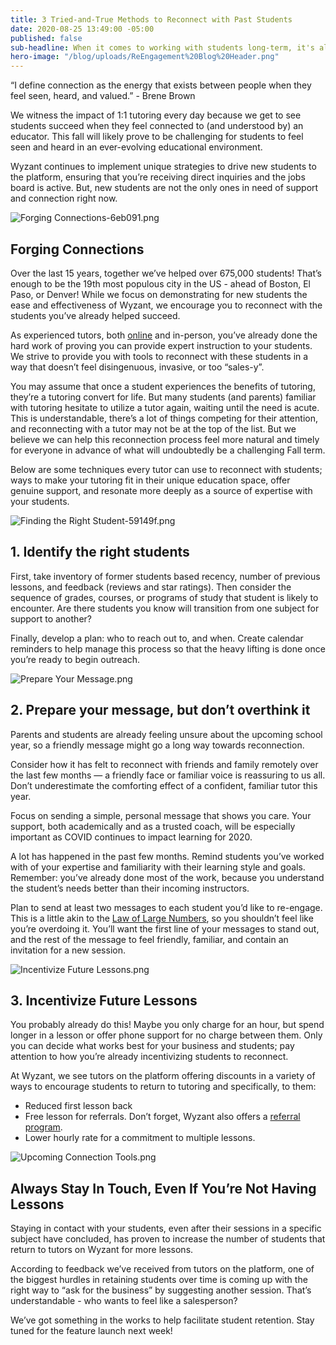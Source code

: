 ```yaml
---
title: 3 Tried-and-True Methods to Reconnect with Past Students
date: 2020-08-25 13:49:00 -05:00
published: false
sub-headline: When it comes to working with students long-term, it's all about communication
hero-image: "/blog/uploads/ReEngagement%20Blog%20Header.png"
---
```


“I define connection as the energy that exists between people when they feel seen, heard, and valued.” - Brene Brown

We witness the impact of 1:1 tutoring every day because we get to see students succeed when they feel connected to (and understood by) an educator. This fall will likely prove to be challenging for students to feel seen and heard in an ever-evolving educational environment.

Wyzant continues to implement unique strategies to drive new students to the platform, ensuring that you’re receiving direct inquiries and the jobs board is active. But, new students are not the only ones in need of support and connection right now.

![Forging Connections-6eb091.png](/blog/uploads/Forging%20Connections-6eb091.png)

## Forging Connections

Over the last 15 years, together we’ve helped over 675,000 students! That’s enough to be the 19th most populous city in the US - ahead of Boston, El Paso, or Denver!  While we focus on demonstrating for new students the ease and effectiveness of Wyzant, we encourage you to reconnect with the students you’ve already helped succeed.

As experienced tutors, both [online](https://www.wyzant.com/blog/tutor/online-tool-tutorial/) and in-person, you’ve already done the hard work of proving you can provide expert instruction to your students. We strive to provide you with tools to reconnect with these students in a way that doesn’t feel disingenuous, invasive, or too “sales-y”.

You may assume that once a student experiences the benefits of tutoring, they’re a tutoring convert for life. But many students (and parents) familiar with tutoring hesitate to utilize a tutor again, waiting until the need is acute. This is understandable, there’s a lot of things competing for their attention, and reconnecting with a tutor may not be at the top of the list. But we believe we can help this reconnection process feel more natural and timely for everyone in advance of what will undoubtedly be a challenging Fall term. 

Below are some techniques every tutor can use to reconnect with students; ways to make your tutoring fit in their unique education space, offer genuine support, and resonate more deeply as a source of expertise with your students. 

![Finding the Right Student-59149f.png](/blog/uploads/Finding%20the%20Right%20Student-59149f.png)

## 1. Identify the right students

First, take inventory of former students based recency, number of previous lessons, and feedback (reviews and star ratings). Then consider the sequence of grades, courses, or programs of study that student is likely to encounter. Are there students you know will transition from one subject for support to another?

Finally, develop a plan: who to reach out to, and when. Create calendar reminders to help manage this process so that the heavy lifting is done once you’re ready to begin outreach. 

![Prepare Your Message.png](/blog/uploads/Prepare%20Your%20Message.png)

## 2. Prepare your message, but don’t overthink it
 
Parents and students are already feeling unsure about the upcoming school year, so a friendly message might go a long way towards reconnection.

Consider how it has felt to reconnect with friends and family remotely over the last few months — a friendly face or familiar voice is reassuring to us all. Don’t underestimate the comforting effect of a confident, familiar tutor this year. 

Focus on sending a simple, personal message that shows you care. Your support, both academically and as a trusted coach, will be especially important as COVID continues to impact learning for 2020. 

A lot has happened in the past few months. Remind students you’ve worked with of your expertise and familiarity with their learning style and goals. Remember: you’ve already done most of the work, because you understand the student’s needs better than their incoming instructors. 

Plan to send at least two messages to each student you’d like to re-engage. This is a little akin to the [Law of Large Numbers](https://en.wikipedia.org/wiki/Law_of_large_numbers), so you shouldn’t feel like you’re overdoing it. You’ll want the first line of your messages to stand out, and the rest of the message to feel friendly, familiar, and contain an invitation for a new session. 

![Incentivize Future Lessons.png](/blog/uploads/Incentivize%20Future%20Lessons.png)

## 3. Incentivize Future Lessons

You probably already do this! Maybe you only charge for an hour, but spend longer in a lesson or offer phone support for no charge between them. Only you can decide what works best for your business and students; pay attention to how you’re already incentivizing students to reconnect.
 
At Wyzant, we see tutors on the platform offering discounts in a variety of ways to encourage students to return to tutoring and specifically, to them:

* Reduced first lesson back
* Free lesson for referrals. Don’t forget, Wyzant also offers a [referral program](https://support.wyzant.com/hc/en-us/articles/208603946-What-is-the-Referral-Program-and-how-does-it-work-). 
* Lower hourly rate for a commitment to multiple lessons.

![Upcoming Connection Tools.png](/blog/uploads/Upcoming%20Connection%20Tools.png)

## Always Stay In Touch, Even If You’re Not Having Lessons

Staying in contact with your students, even after their sessions in a specific subject have concluded, has proven to increase the number of students that return to tutors on Wyzant for more lessons.

According to feedback we’ve received from tutors on the platform, one of the biggest hurdles in retaining students over time is coming up with the right way to “ask for the business” by suggesting another session. That’s understandable - who wants to feel like a salesperson? 

We’ve got something in the works to help facilitate student retention. Stay tuned for the feature launch next week! 
